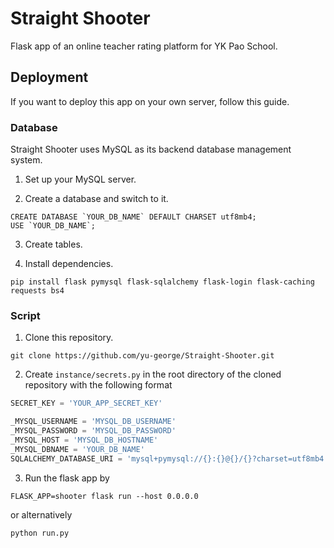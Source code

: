 # Straight Shooter

Flask app of an online teacher rating platform for YK Pao School.


## Deployment

If you want to deploy this app on your own server, follow this guide.

### Database

Straight Shooter uses MySQL as its backend database management system.

1. Set up your MySQL server.

2. Create a database and switch to it.

```mysql
CREATE DATABASE `YOUR_DB_NAME` DEFAULT CHARSET utf8mb4;
USE `YOUR_DB_NAME`;
```

3. Create tables.

4. Install dependencies.
```shell
pip install flask pymysql flask-sqlalchemy flask-login flask-caching requests bs4
```

### Script

1. Clone this repository.

```shell
git clone https://github.com/yu-george/Straight-Shooter.git
```

2. Create `instance/secrets.py` in the root directory of the cloned repository with the following format

```python
SECRET_KEY = 'YOUR_APP_SECRET_KEY'

_MYSQL_USERNAME = 'MYSQL_DB_USERNAME'
_MYSQL_PASSWORD = 'MYSQL_DB_PASSWORD'
_MYSQL_HOST = 'MYSQL_DB_HOSTNAME'
_MYSQL_DBNAME = 'YOUR_DB_NAME'
SQLALCHEMY_DATABASE_URI = 'mysql+pymysql://{}:{}@{}/{}?charset=utf8mb4'.format(_MYSQL_USERNAME, _MYSQL_PASSWORD, _MYSQL_HOST, _MYSQL_DBNAME)

```

3. Run the flask app by

```shell
FLASK_APP=shooter flask run --host 0.0.0.0
```
or alternatively
```shell
python run.py
```
